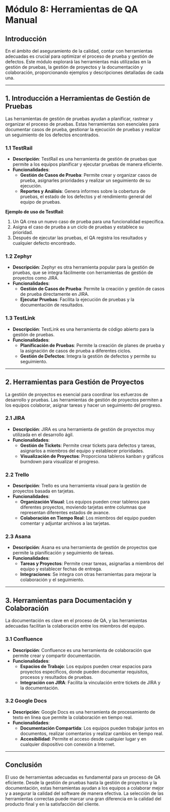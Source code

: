 # Módulo 8: Herramientas de QA Manual

## Introducción
En el ámbito del aseguramiento de la calidad, contar con herramientas adecuadas es crucial para optimizar el proceso de prueba y gestión de defectos. Este módulo explorará las herramientas más utilizadas en la gestión de pruebas, la gestión de proyectos y la documentación y colaboración, proporcionando ejemplos y descripciones detalladas de cada una.

---

## 1. Introducción a Herramientas de Gestión de Pruebas
Las herramientas de gestión de pruebas ayudan a planificar, rastrear y organizar el proceso de pruebas. Estas herramientas son esenciales para documentar casos de prueba, gestionar la ejecución de pruebas y realizar un seguimiento de los defectos encontrados.

### 1.1 TestRail
- **Descripción**: TestRail es una herramienta de gestión de pruebas que permite a los equipos planificar y ejecutar pruebas de manera eficiente.
- **Funcionalidades**:
  - **Gestión de Casos de Prueba**: Permite crear y organizar casos de prueba, asignarles prioridades y realizar un seguimiento de su ejecución.
  - **Reportes y Análisis**: Genera informes sobre la cobertura de pruebas, el estado de los defectos y el rendimiento general del equipo de pruebas.

**Ejemplo de uso de TestRail**:
1. Un QA crea un nuevo caso de prueba para una funcionalidad específica.
2. Asigna el caso de prueba a un ciclo de pruebas y establece su prioridad.
3. Después de ejecutar las pruebas, el QA registra los resultados y cualquier defecto encontrado.

### 1.2 Zephyr
- **Descripción**: Zephyr es otra herramienta popular para la gestión de pruebas, que se integra fácilmente con herramientas de gestión de proyectos como JIRA.
- **Funcionalidades**:
  - **Gestión de Casos de Prueba**: Permite la creación y gestión de casos de prueba directamente en JIRA.
  - **Ejecutar Pruebas**: Facilita la ejecución de pruebas y la documentación de resultados.

### 1.3 TestLink
- **Descripción**: TestLink es una herramienta de código abierto para la gestión de pruebas.
- **Funcionalidades**:
  - **Planificación de Pruebas**: Permite la creación de planes de prueba y la asignación de casos de prueba a diferentes ciclos.
  - **Gestión de Defectos**: Integra la gestión de defectos y permite su seguimiento.

---

## 2. Herramientas para Gestión de Proyectos
La gestión de proyectos es esencial para coordinar los esfuerzos de desarrollo y pruebas. Las herramientas de gestión de proyectos permiten a los equipos colaborar, asignar tareas y hacer un seguimiento del progreso.

### 2.1 JIRA
- **Descripción**: JIRA es una herramienta de gestión de proyectos muy utilizada en el desarrollo ágil.
- **Funcionalidades**:
  - **Gestión de Tickets**: Permite crear tickets para defectos y tareas, asignarlos a miembros del equipo y establecer prioridades.
  - **Visualización de Proyectos**: Proporciona tableros kanban y gráficos burndown para visualizar el progreso.

### 2.2 Trello
- **Descripción**: Trello es una herramienta visual para la gestión de proyectos basada en tarjetas.
- **Funcionalidades**:
  - **Organización Visual**: Los equipos pueden crear tableros para diferentes proyectos, moviendo tarjetas entre columnas que representan diferentes estados de avance.
  - **Colaboración en Tiempo Real**: Los miembros del equipo pueden comentar y adjuntar archivos a las tarjetas.

### 2.3 Asana
- **Descripción**: Asana es una herramienta de gestión de proyectos que permite la planificación y seguimiento de tareas.
- **Funcionalidades**:
  - **Tareas y Proyectos**: Permite crear tareas, asignarlas a miembros del equipo y establecer fechas de entrega.
  - **Integraciones**: Se integra con otras herramientas para mejorar la colaboración y el seguimiento.

---

## 3. Herramientas para Documentación y Colaboración
La documentación es clave en el proceso de QA, y las herramientas adecuadas facilitan la colaboración entre los miembros del equipo.

### 3.1 Confluence
- **Descripción**: Confluence es una herramienta de colaboración que permite crear y compartir documentación.
- **Funcionalidades**:
  - **Espacios de Trabajo**: Los equipos pueden crear espacios para proyectos específicos, donde pueden documentar requisitos, procesos y resultados de pruebas.
  - **Integración con JIRA**: Facilita la vinculación entre tickets de JIRA y la documentación.

### 3.2 Google Docs
- **Descripción**: Google Docs es una herramienta de procesamiento de texto en línea que permite la colaboración en tiempo real.
- **Funcionalidades**:
  - **Documentación Compartida**: Los equipos pueden trabajar juntos en documentos, realizar comentarios y realizar cambios en tiempo real.
  - **Accesibilidad**: Permite el acceso desde cualquier lugar y en cualquier dispositivo con conexión a Internet.

---

## Conclusión
El uso de herramientas adecuadas es fundamental para un proceso de QA eficiente. Desde la gestión de pruebas hasta la gestión de proyectos y la documentación, estas herramientas ayudan a los equipos a colaborar mejor y a asegurar la calidad del software de manera efectiva. La selección de las herramientas correctas puede marcar una gran diferencia en la calidad del producto final y en la satisfacción del cliente.
